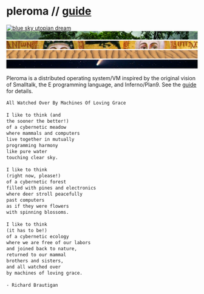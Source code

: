 # pleroma // [guide](https://wangell.github.io/pleroma-docs/)

[![blue sky utopian dream](https://i.imgur.com/FdQcgOf.png)](#pleroma)
[![forest](https://github.com/wangell/pleroma-docs/raw/main/forest.png)](#pleroma)
[![abba](https://github.com/wangell/pleroma-docs/raw/main/desertfathers.png)](#pleroma)
[![sands](https://github.com/wangell/pleroma-docs/raw/main/desert.png)](#pleroma)
[![comet](https://github.com/wangell/pleroma-docs/raw/main/comet.png)](#pleroma)

Pleroma is a distributed operating system/VM inspired by the original vision of Smalltalk, the E programming language, and Inferno/Plan9.  See the [guide](https://wangell.github.io/pleroma-docs/) for details.


```
All Watched Over By Machines Of Loving Grace

I like to think (and
the sooner the better!)
of a cybernetic meadow
where mammals and computers
live together in mutually
programming harmony
like pure water
touching clear sky.

I like to think
(right now, please!)
of a cybernetic forest
filled with pines and electronics
where deer stroll peacefully
past computers
as if they were flowers
with spinning blossoms.

I like to think
(it has to be!)
of a cybernetic ecology
where we are free of our labors
and joined back to nature,
returned to our mammal
brothers and sisters,
and all watched over
by machines of loving grace.

- Richard Brautigan
```
